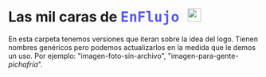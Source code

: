 # Las mil caras de <span style= "font-family: monospace;color:#5757F7"> EnFlujo </span><img  src="https://emojis.slackmojis.com/emojis/images/1643514974/10003/catjam.gif?1643514974" width="27"/>

En esta carpeta tenemos versiones que iteran sobre la idea del logo. Tienen nombres genéricos pero podemos actualizarlos en la medida que le demos un uso. Por ejemplo: "imagen-foto-sin-archivo", "imagen-para-gente-_pichafría_".
